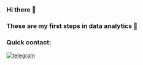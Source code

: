 ### Hi there 👋
### These are my first steps in data analytics :footprints:
### Quick contact:
[![telegram](https://custom-icon-badges.herokuapp.com/badge/telegram-white?style=for-the-badge&logo=telegram)](t.me/dmitrylgdsl)
